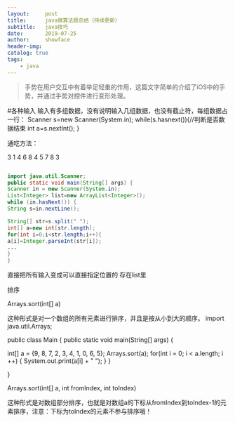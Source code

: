 ```yaml
---
layout:     post
title:      java做算法题总结（持续更新）
subtitle:   java技巧
date:       2019-07-25
author:     showface
header-img: 
catalog: true
tags:
    - java
---
```

>手势在用户交互中有着举足轻重的作用，这篇文字简单的介绍了iOS中的手势，并通过手势对控件进行变形处理。


#各种输入
输入有多组数据，没有说明输入几组数据，也没有截止符，每组数据占一行：
Scanner s=new Scanner(System.in);
while(s.hasnext()){//判断是否数据结束
int a=s.nextInt();
}

通吃方法：

3
1 4 6 8
4 5 7
8 3


```java

import java.util.Scanner;
public static void main(String[] args) {
Scanner in = new Scanner(System.in);
List<Integer> list=new ArrayList<Integer>();
while (in.hasNext()) {
String s=in.nextLine();

String[] str=s.split(" ");  
int[] a=new int[str.length];
for(int i=0;i<str.length;i++){
a[i]=Integer.parseInt(str[i]);
...
}
}

```

直接把所有输入变成可以直接指定位置的
存在list里


排序

Arrays.sort(int[] a)

这种形式是对一个数组的所有元素进行排序，并且是按从小到大的顺序。
import java.util.Arrays;

public class Main {
public static void main(String[] args) {
   
int[] a = {9, 8, 7, 2, 3, 4, 1, 0, 6, 5};
Arrays.sort(a);
for(int i = 0; i < a.length; i ++) {
System.out.print(a[i] + " ");
}
}

}


Arrays.sort(int[] a, int fromIndex, int toIndex)

这种形式是对数组部分排序，也就是对数组a的下标从fromIndex到toIndex-1的元素排序，注意：下标为toIndex的元素不参与排序哦！
